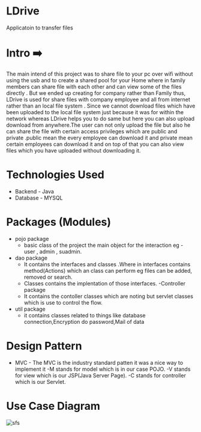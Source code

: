 # LDrive
Applicatoin to transfer files
# Intro :arrow_right:
  The main intend of this project was to share file to your pc over wifi without using the usb and to create a shared pool for your Home where in family members can share file with each other and can view some of the files directly . But we ended up creating for company rather than Family thus,
  LDrive is used for share files with company employee and all from internet rather than an local file system . Since we cannot download files which have been uploaded to the local file system just because it was for within the network whereas LDrive helps you to do same but here you can also upload download from anywhere.The user can not only upload the file but also he can share the file with certain access privileges which are public and private .public mean the every employee can download it and private mean certain employees can download it and on top of that you can also view files which you have uploaded without downloading it.

# Technologies Used
- Backend  - Java
- Database - MYSQL
# Packages (Modules)
- pojo package
  - basic class of the project the main object for the interaction eg - user , admin , suadmin.
- dao package
  - It contains the interfaces and classes .Where in interfaces contains method(Actions) which an class can perform eg files can be added, removed or search.
  - Classes contains the implentation of those interfaces.
-Controller package
  - It contains the contoller classes which are noting but servlet classes which is use to control the flow.
- util package
  - it contains classes related to things like database connection,Encryption do password,Mail of data

# Design Pattern
- MVC - The MVC is the industry standard patten it was a nice way to implement it
   -M stands for model which is in our case POJO.
   -V stands for view which is our JSP(Java Server Page).
   -C stands for controller which is our Servlet.
   
# Use Case Diagram
![sfs](https://user-images.githubusercontent.com/81374980/124015047-dea35280-da01-11eb-9b40-2b9964f16b4f.png)
